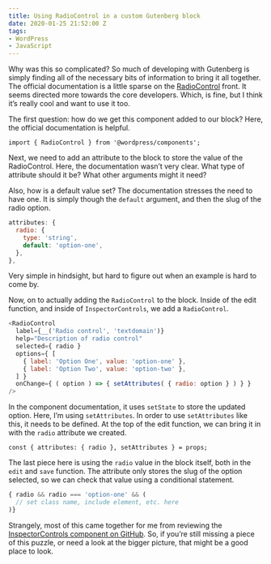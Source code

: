 ```yaml
---
title: Using RadioControl in a custom Gutenberg block
date: 2020-01-25 21:52:00 Z
tags:
- WordPress
- JavaScript
---
```


Why was this so complicated? So much of developing with Gutenberg is simply finding all of the necessary bits of information to bring it all together. The official documentation is a little sparse on the [RadioControl](https://developer.wordpress.org/block-editor/components/radio-control/) front. It seems directed more towards the core developers. Which, is fine, but I think it’s really cool and want to use it too.

The first question: how do we get this component added to our block? Here, the official documentation is helpful.

`import { RadioControl } from '@wordpress/components';`

Next, we need to add an attribute to the block to store the value of the RadioControl. Here, the documentation wasn’t very clear. What type of attribute should it be? What other arguments might it need?

Also, how is a default value set? The documentation stresses the need to have one. It is simply though the `default` argument, and then the slug of the radio option.

```js
attributes: {
  radio: {
    type: 'string',
    default: 'option-one',
  },
},
```

Very simple in hindsight, but hard to figure out when an example is hard to come by.

Now, on to actually adding the `RadioControl` to the block. Inside of the edit function, and inside of `InspectorControls`, we add a `RadioControl`.

```js
<RadioControl
  label={__('Radio control', 'textdomain')}
  help="Description of radio control"
  selected={ radio }
  options={ [
    { label: 'Option One', value: 'option-one' },
    { label: 'Option Two', value: 'option-two' },
  ] }
  onChange={ ( option ) => { setAttributes( { radio: option } ) } }
/>
```

In the component documentation, it uses `setState` to store the updated option. Here, I’m using `setAttributes`. In order to use `setAttributes` like this, it needs to be defined. At the top of the edit function, we can bring it in with the `radio` attribute we created.

`const { attributes: { radio }, setAttributes } = props;`

The last piece here is using the `radio` value in the block itself, both in the `edit` and `save` function. The attribute only stores the slug of the option selected, so we can check that value using a conditional statement.

```js
{ radio && radio === 'option-one' && (
  // set class name, include element, etc. here
)}
```

Strangely, most of this came together for me from reviewing the [InspectorControls component on GitHub](https://github.com/WordPress/gutenberg/tree/master/packages/block-editor/src/components/inspector-controls). So, if you’re still missing a piece of this puzzle, or need a look at the bigger picture, that might be a good place to look.